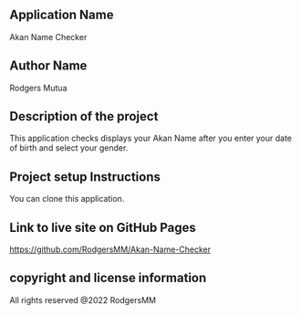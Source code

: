 

## Application Name
Akan Name Checker

## Author Name
Rodgers Mutua 

## Description of the project
This application checks displays your Akan Name after you enter your date of birth and select your gender.  

## Project setup Instructions
You can clone this application.  


## Link to live site on GitHub Pages
https://github.com/RodgersMM/Akan-Name-Checker

## copyright and license information
All rights reserved @2022 RodgersMM



